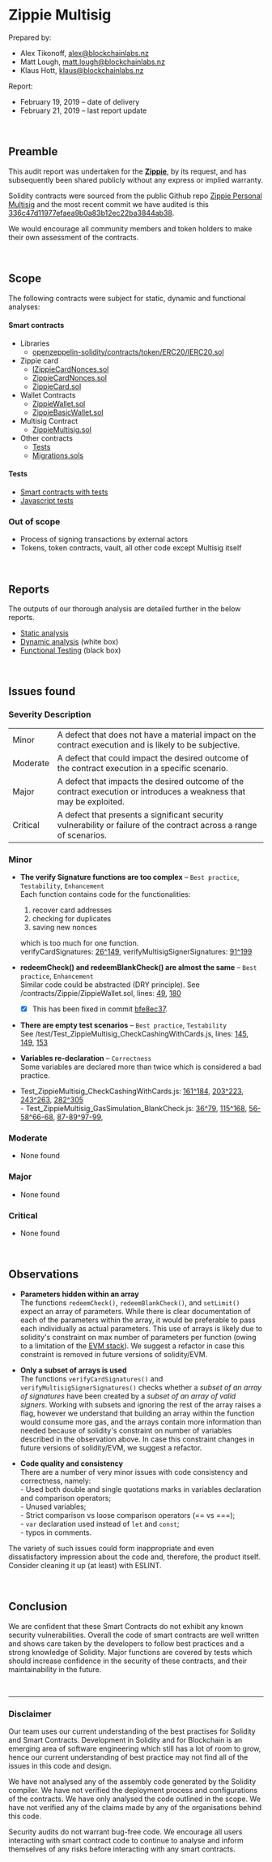 # Zippie Multisig

Prepared by:

- Alex Tikonoff, [alex@blockchainlabs.nz](alex@blockchainlabs.nz)
- Matt Lough, [matt.lough@blockchainlabs.nz](matt.lough@blockchainlabs.nz)
- Klaus Hott, [klaus@blockchainlabs.nz](klaus@blockchainlabs.nz)

Report:

- February 19, 2019 – date of delivery
- February 21, 2019 – last report update

<br><!-- ******************************************************** -->

## Preamble

This audit report was undertaken for the **[Zippie](https://zippie.org/)**, by its request, and has subsequently been shared publicly without any express or implied warranty.

Solidity contracts were sourced from the public Github repo [Zippie Personal Multisig](https://github.com/zippiehq/personal_multisigs) and the most recent commit we have audited is this [336c47d11977efaea9b0a83b12ec22ba3844ab38](https://github.com/BlockchainLabsNZ/zippie-multisig-2/commit/336c47d11977efaea9b0a83b12ec22ba3844ab38).

We would encourage all community members and token holders to make their own assessment of the contracts.

<br><!-- ******************************************************** -->

## Scope

The following contracts were subject for static, dynamic and functional analyses:

#### Smart contracts

- Libraries
  - [openzeppelin-solidity/contracts/token/ERC20/IERC20.sol](https://github.com/OpenZeppelin/openzeppelin-solidity)
- Zippie card
  - [IZippieCardNonces.sol](https://github.com/BlockchainLabsNZ/zippie-multisig-2/blob/master/contracts/Zippie/IZippieCardNonces.sol)
  - [ZippieCardNonces.sol](https://github.com/BlockchainLabsNZ/zippie-multisig-2/blob/master/contracts/Zippie/ZippieCardNonces.sol)
  - [ZippieCard.sol](https://github.com/BlockchainLabsNZ/zippie-multisig-2/blob/master/contracts/Zippie/ZippieCard.sol)
- Wallet Contracts
  - [ZippieWallet.sol](https://github.com/BlockchainLabsNZ/zippie-multisig-2/blob/master/contracts/Zippie/ZippieWallet.sol)
  - [ZippieBasicWallet.sol](https://github.com/BlockchainLabsNZ/zippie-multisig-2/blob/master/contracts/Zippie/ZippieWalletBasic.sol)
- Multisig Contract
  - [ZippieMultisig.sol](https://github.com/BlockchainLabsNZ/zippie-multisig-2/blob/master/contracts/Zippie/ZippieMultisig.sol)
- Other contracts
  - [Tests](https://github.com/BlockchainLabsNZ/zippie-multisig-2/tree/master/contracts/Test)
  - [Migrations.sols](https://github.com/BlockchainLabsNZ/zippie-multisig-2/blob/master/contracts/Migrations.sol)

#### Tests

- [Smart contracts with tests](https://github.com/BlockchainLabsNZ/zippie-multisig-2/tree/master/contracts/Test/)
- [Javascript tests](https://github.com/BlockchainLabsNZ/zippie-multisig-2/tree/master/test)

### Out of scope

- Process of signing transactions by external actors
- Tokens, token contracts, vault, all other code except Multisig itself

<br><!-- ******************************************************** -->

## Reports

The outputs of our thorough analysis are detailed further in the below reports.

- [Static analysis](static-analysis.md)
- [Dynamic analysis](dynamic-analysis.md) (white box)
- [Functional Testing](functional-testing.md) (black box)

<br><!-- ******************************************************** -->

## Issues found

### Severity Description

<table>
<tr>
  <td>Minor</td>
  <td>A defect that does not have a material impact on the contract execution and is likely to be subjective.</td>
</tr>
<tr>
  <td>Moderate</td>
  <td>A defect that could impact the desired outcome of the contract execution in a specific scenario.</td>
</tr>
<tr>
  <td>Major</td>
  <td> A defect that impacts the desired outcome of the contract execution or introduces a weakness that may be exploited.</td>
</tr>
<tr>
  <td>Critical</td>
  <td>A defect that presents a significant security vulnerability or failure of the contract across a range of scenarios.</td>
</tr>
</table>

### Minor

- **The verify Signature functions are too complex** – `Best practice`, `Testability`, `Enhancement`<br>
  Each function contains code for the functionalities:

  1. recover card addresses
  2. checking for duplicates
  3. saving new nonces

  which is too much for one function.<br>
  verifyCardSignatures: [26^149](https://github.com/BlockchainLabsNZ/zippie-multisig-2/blob/336c47d11977efaea9b0a83b12ec22ba3844ab38/contracts/Zippie/ZippieCard.sol#L26-L149), verifyMultisigSignerSignatures: [91^199](https://github.com/BlockchainLabsNZ/zippie-multisig-2/blob/336c47d11977efaea9b0a83b12ec22ba3844ab38/contracts/Zippie/ZippieMultisig.sol#L91-L199)

- **redeemCheck() and redeemBlankCheck() are almost the same** – `Best practice`, `Enhancement`<br>
  Similar code could be abstracted (DRY principle).
  See /contracts/Zippie/ZippieWallet.sol, lines: [49](https://github.com/BlockchainLabsNZ/zippie-multisig-2/blob/336c47d11977efaea9b0a83b12ec22ba3844ab38/contracts/Zippie/ZippieWallet.sol#L49), [180](https://github.com/BlockchainLabsNZ/zippie-multisig-2/blob/336c47d11977efaea9b0a83b12ec22ba3844ab38/contracts/Zippie/ZippieWallet.sol#L180)

  - [x] This has been fixed in commit [bfe8ec37](https://github.com/zippiehq/personal_multisigs/commit/bfe8ec379987b9caf29f49cb1f0d75dfc3930c61).

- **There are empty test scenarios** – `Best practice`, `Testability`<br>
  See /test/Test_ZippieMultisig_CheckCashingWithCards.js, lines: [145](https://github.com/BlockchainLabsNZ/zippie-multisig-2/blob/a9f5a46ff3a3ec1415f9c1a6dabdc6dd7f78df49/test/Test_ZippieMultisig_CheckCashingWithCards.js#L145), [149](https://github.com/BlockchainLabsNZ/zippie-multisig-2/blob/a9f5a46ff3a3ec1415f9c1a6dabdc6dd7f78df49/test/Test_ZippieMultisig_CheckCashingWithCards.js#L149), [153](https://github.com/BlockchainLabsNZ/zippie-multisig-2/blob/a9f5a46ff3a3ec1415f9c1a6dabdc6dd7f78df49/test/Test_ZippieMultisig_CheckCashingWithCards.js#L153)

- **Variables re-declaration** – `Correctness`<br>
  Some variables are declared more than twice which is considered a bad practice.<br>
- Test_ZippieMultisig_CheckCashingWithCards.js: [161^184](https://github.com/BlockchainLabsNZ/zippie-multisig-2/blob/9b777cadc4ae346e0529a407d818b673aaaa3002/test/Test_ZippieMultisig_CheckCashingWithCards.js#L184), [203^223](https://github.com/BlockchainLabsNZ/zippie-multisig-2/blob/9b777cadc4ae346e0529a407d818b673aaaa3002/test/Test_ZippieMultisig_CheckCashingWithCards.js#L223), [243^263](https://github.com/BlockchainLabsNZ/zippie-multisig-2/blob/9b777cadc4ae346e0529a407d818b673aaaa3002/test/Test_ZippieMultisig_CheckCashingWithCards.js#L263), [282^305](https://github.com/BlockchainLabsNZ/zippie-multisig-2/blob/9b777cadc4ae346e0529a407d818b673aaaa3002/test/Test_ZippieMultisig_CheckCashingWithCards.js#L305)<br> - Test_ZippieMultisig_GasSimulation_BlankCheck.js: [36^79](https://github.com/BlockchainLabsNZ/zippie-multisig-2/blob/9b777cadc4ae346e0529a407d818b673aaaa3002/test/Test_ZippieMultisig_GasSimulation_BlankCheck.js#L79), [115^168](https://github.com/BlockchainLabsNZ/zippie-multisig-2/blob/9b777cadc4ae346e0529a407d818b673aaaa3002/test/Test_ZippieMultisig_GasSimulation_BlankCheck.js#L168),
  [56-58^66-68](https://github.com/BlockchainLabsNZ/zippie-multisig-2/blob/9b777cadc4ae346e0529a407d818b673aaaa3002/test/Test_ZippieMultisig_GasSimulation_BlankCheck.js#L56-68),
  [87-89^97-99](https://github.com/BlockchainLabsNZ/zippie-multisig-2/blob/9b777cadc4ae346e0529a407d818b673aaaa3002/test/Test_ZippieMultisig_GasSimulation_BlankCheck.js#L87-99),

### Moderate

- None found

### Major

- None found

### Critical

- None found

<br><!-- ******************************************************** -->

## Observations

- **Parameters hidden within an array**<br>
  The functions `redeemCheck()`, `redeemBlankCheck()`, and `setLimit()` expect an array of parameters. While there is clear documentation of each of the parameters within the array, it would be preferable to pass each individually as actual parameters. This use of arrays is likely due to solidity's constraint on max number of parameters per function (owing to a limitation of the [EVM stack](https://solidity.readthedocs.io/en/v0.5.0/introduction-to-smart-contracts.html?highlight=stack#storage-memory-and-the-stack)). We suggest a refactor in case this constraint is removed in future versions of solidity/EVM.

- **Only a subset of arrays is used**<br>
  The functions `verifyCardSignatures()` and `verifyMultisigSignerSignatures()` checks whether a _subset of an array of signatures_ have been created by a _subset of an array of valid signers_. Working with subsets and ignoring the rest of the array raises a flag, however we understand that building an array within the function would consume more gas, and the arrays contain more information than needed because of solidity's constraint on number of variables described in the observation above. In case this constraint changes in future versions of solidity/EVM, we suggest a refactor.

- **Code quality and consistency**<br>
  There are a number of very minor issues with code consistency and correctness, namely: <br> - Used both double and single quotations marks in variables declaration and comparison operators; <br> - Unused variables; <br> - Strict comparison vs loose comparison operators (== vs ===); <br> - `var` declaration used instead of `let` and `const`; <br> - typos in comments.

The variety of such issues could form inappropriate and even dissatisfactory impression about the code and, therefore, the product itself. Consider cleaning it up (at least) with ESLINT.

<br><!-- ******************************************************** -->

## Conclusion

We are confident that these Smart Contracts do not exhibit any known security vulnerabilities. Overall the code of smart contracts are well written and shows care taken by the developers to follow best practices and a strong knowledge of Solidity. Major functions are covered by tests which should increase confidence in the security of these contracts, and their maintainability in the future.

<br><!-- ******************************************************** -->

---

### Disclaimer

Our team uses our current understanding of the best practises for Solidity and Smart Contracts. Development in Solidity and for Blockchain is an emerging area of software engineering which still has a lot of room to grow, hence our current understanding of best practice may not find all of the issues in this code and design.

We have not analysed any of the assembly code generated by the Solidity compiler. We have not verified the deployment process and configurations of the contracts. We have only analysed the code outlined in the scope. We have not verified any of the claims made by any of the organisations behind this code.

Security audits do not warrant bug-free code. We encourage all users interacting with smart contract code to continue to analyse and inform themselves of any risks before interacting with any smart contracts.

